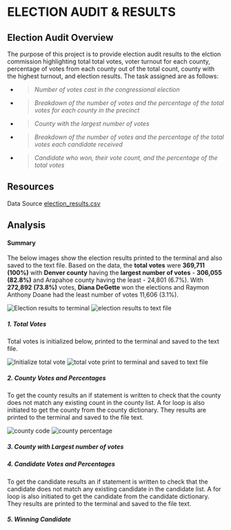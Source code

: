 # ELECTION AUDIT & RESULTS


## Election Audit Overview

The purpose of this project is to provide election audit results to the elction commission highlighting total total votes, voter turnout for each county, percentage of votes from each county out of the total count, county with the highest turnout, and election results. The task assigned are as follows:

* >*Number of votes cast in the congressional election*
* >*Breakdown of the number of votes and the percentage of the total votes for each county in the precinct*
* >*County with the largest number of votes*
* >*Breakdown of the number of votes and the percentage of the total votes each candidate received*
* >*Candidate who won, their vote count, and the percentage of the total votes*


## Resources
Data Source [election_results.csv](https://github.com/Kwas45/Election_Analysis/blob/main/Resources/election_results.csv)

## Analysis
#### Summary
The below images show the election results printed to the terminal and also saved to the text file. Based on the data, the **total votes** were **369,711** **(100%)** with **Denver county** having the **largest number of votes** - **306,055** **(82.8%)** and Arapahoe county having the least - 24,801 (6.7%). With **272,892** **(73.8%)** votes, **Diana DeGette** won the elections and Raymon Anthony Doane had the least number of votes 11,606 (3.1%).

![Election results to terminal](https://user-images.githubusercontent.com/102786356/166120474-6b813e6f-d3fe-4465-8579-b96b6dcd27a0.png)
![election results to text file](https://user-images.githubusercontent.com/102786356/166120477-f212d77d-8d0f-4f81-babc-34e848ac4439.png)


##### 1. Total Votes
Total votes is initialized below, printed to the terminal and saved to the text file.   

![Initialize total vote](https://user-images.githubusercontent.com/102786356/166119664-181082a0-f682-4ee1-a78f-182166347361.png)
![total vote print to terminal and saved to text file](https://user-images.githubusercontent.com/102786356/166119681-cdfbf911-f214-4686-8321-a652a4b5abb4.png)


##### 2. County Votes and Percentages
To get the county results an if statement is written to check that the county does not match any existing count in the county list. A for loop is also initiated to get the county from the county dictionary. They results are printed to the terminal and saved to the file text. 

![county code ](https://user-images.githubusercontent.com/102786356/166120263-d9768980-87e2-4204-be37-f7fa53fd25d0.png)
![county percentage](https://user-images.githubusercontent.com/102786356/166120857-8c648edd-5d46-4697-ac0c-0a58a3539993.png)


##### 3. County with Largest number of votes


##### 4. Candidate Votes and Percentages
To get the candidate results an if statement is written to check that the candidate does not match any existing candidate in the candidate list. A for loop is also initiated to get the candidate from the candidate dictionary. They results are printed to the terminal and saved to the file text. 

##### 5. Winning Candidate

